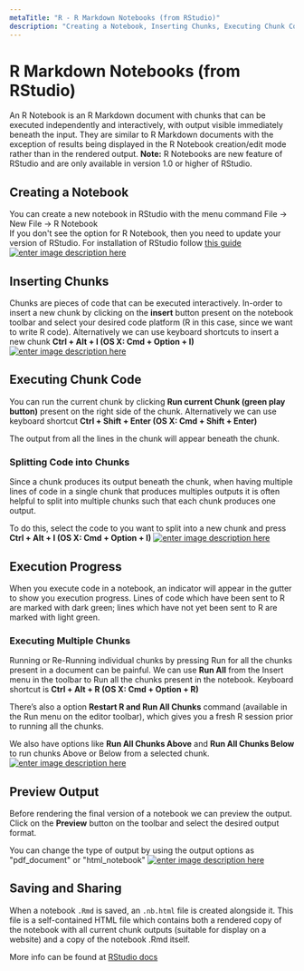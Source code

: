 ```yaml
---
metaTitle: "R - R Markdown Notebooks (from RStudio)"
description: "Creating a Notebook, Inserting Chunks, Executing Chunk Code, Execution Progress, Preview Output, Saving and Sharing"
---
```


# R Markdown Notebooks (from RStudio)


An R Notebook is an R Markdown document with chunks that can be executed independently and interactively, with output visible immediately beneath the input. They are similar to R Markdown documents with the exception of results being displayed in the R Notebook creation/edit mode rather than in the rendered output. **Note:** R Notebooks are new feature of RStudio and are only available in version 1.0 or higher of RStudio.



## Creating a Notebook


You can create a new notebook in RStudio with the menu command File -> New File -> R Notebook<br />
If you don't see the option for R Notebook, then you need to update your version of RStudio. For installation of RStudio follow [this guide](https://stackoverflow.com/documentation/r/360/getting-started-with-r-language)
[<img src="https://i.stack.imgur.com/NLTv4.png" alt="enter image description here" />](https://i.stack.imgur.com/NLTv4.png)



## Inserting Chunks


Chunks are pieces of code that can be executed interactively. In-order to insert a new chunk by clicking on the **insert** button present on the notebook toolbar and select your desired code platform (R in this case, since we want to write R code). Alternatively we can use keyboard shortcuts to insert a new chunk **Ctrl + Alt + I (OS X: Cmd + Option + I)**<br />
[<img src="https://i.stack.imgur.com/n9WZH.jpg" alt="enter image description here" />](https://i.stack.imgur.com/n9WZH.jpg)



## Executing Chunk Code


You can run the current chunk by clicking **Run current Chunk (green play button)** present on the right side of the chunk. Alternatively we can use keyboard shortcut **Ctrl + Shift + Enter (OS X: Cmd + Shift + Enter)**

The output from all the lines in the chunk will appear beneath the chunk.

### Splitting Code into Chunks

Since a chunk produces its output beneath the chunk, when having multiple lines of code in a single chunk that produces multiples outputs it is often helpful to split into multiple chunks such that each chunk produces one output.

To do this, select the code to you want to split into a new chunk and press **Ctrl + Alt + I (OS X: Cmd + Option + I)**
[<img src="https://i.stack.imgur.com/U1Bwc.jpg" alt="enter image description here" />](https://i.stack.imgur.com/U1Bwc.jpg)



## Execution Progress


When you execute code in a notebook, an indicator will appear in the gutter to show you execution progress. Lines of code which have been sent to R are marked with dark green; lines which have not yet been sent to R are marked with light green.

### Executing Multiple Chunks

Running or Re-Running individual chunks by pressing Run for all the chunks present in a document can be painful. We can use **Run All** from the Insert menu in the toolbar to Run all the chunks present in the notebook. Keyboard shortcut is **Ctrl + Alt + R (OS X: Cmd + Option + R)**

There’s also a option **Restart R and Run All Chunks** command (available in the Run menu on the editor toolbar), which gives you a fresh R session prior to running all the chunks.

We also have options like **Run All Chunks Above** and **Run All Chunks Below** to run chunks Above or Below from a selected chunk.
[<img src="https://i.stack.imgur.com/K6Nxj.jpg" alt="enter image description here" />](https://i.stack.imgur.com/K6Nxj.jpg)



## Preview Output


Before rendering the final version of a notebook we can preview the output. Click on the **Preview** button on the toolbar and select the desired output format.

You can change the type of output by using the output options as "pdf_document" or "html_notebook"
[<img src="https://i.stack.imgur.com/ivArF.jpg" alt="enter image description here" />](https://i.stack.imgur.com/ivArF.jpg)



## Saving and Sharing


When a notebook `.Rmd` is saved, an `.nb.html` file is created alongside it. This file is a self-contained HTML file which contains both a rendered copy of the notebook with all current chunk outputs (suitable for display on a website) and a copy of the notebook .Rmd itself.

More info can be found at [RStudio docs](http://rmarkdown.rstudio.com/r_notebooks.html)

